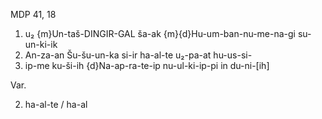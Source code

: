 MDP 41, 18

1. u₂ {m}Un-taš-DINGIR-GAL ša-ak {m}{d}Hu-um-ban-nu-me-na-gi su-un-ki-ik
2. An-za-an Šu-šu-un-ka si-ir ha-al-te u₂-pa-at hu-us-si-
3. ip-me ku-ši-ih {d}Na-ap-ra-te-ip nu-ul-ki-ip-pi in du-ni-[ih]

Var.

2. ha-al-te / ha-al
